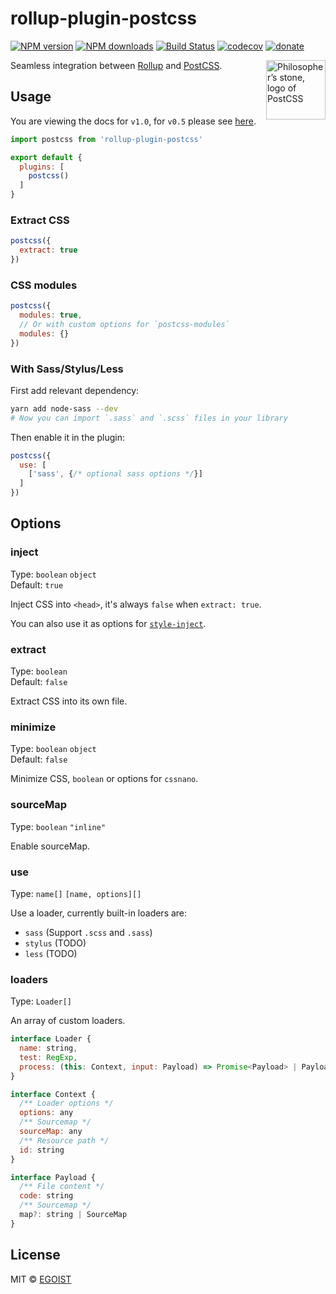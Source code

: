 # rollup-plugin-postcss

[![NPM version](https://img.shields.io/npm/v/rollup-plugin-postcss.svg?style=flat)](https://npmjs.com/package/rollup-plugin-postcss) [![NPM downloads](https://img.shields.io/npm/dm/rollup-plugin-postcss.svg?style=flat)](https://npmjs.com/package/rollup-plugin-postcss) [![Build Status](https://img.shields.io/circleci/project/egoist/rollup-plugin-postcss/master.svg?style=flat)](https://circleci.com/gh/egoist/rollup-plugin-postcss) [![codecov](https://codecov.io/gh/egoist/rollup-plugin-postcss/branch/master/graph/badge.svg)](https://codecov.io/gh/egoist/rollup-plugin-postcss)
 [![donate](https://img.shields.io/badge/$-donate-ff69b4.svg?maxAge=2592000&style=flat)](https://github.com/egoist/donate)

<img align="right" width="95" height="95"
     title="Philosopher’s stone, logo of PostCSS"
     src="http://postcss.github.io/postcss/logo.svg">

Seamless integration between [Rollup](https://github.com/rollup/rollup) and [PostCSS](https://github.com/postcss/postcss).

## Usage

You are viewing the docs for `v1.0`, for `v0.5` please see [here](https://github.com/egoist/rollup-plugin-postcss/tree/0.5).

```js
import postcss from 'rollup-plugin-postcss'

export default {
  plugins: [
    postcss()
  ]
}
```

### Extract CSS

```js
postcss({
  extract: true
})
```

### CSS modules

```js
postcss({
  modules: true,
  // Or with custom options for `postcss-modules`
  modules: {}
})
```

### With Sass/Stylus/Less

First add relevant dependency:

```bash
yarn add node-sass --dev
# Now you can import `.sass` and `.scss` files in your library
```

Then enable it in the plugin:

```js
postcss({
  use: [
    ['sass', {/* optional sass options */}]
  ]
})
```

## Options

### inject

Type: `boolean` `object`<br>
Default: `true`

Inject CSS into `<head>`, it's always `false` when `extract: true`.

You can also use it as options for [`style-inject`](https://github.com/egoist/style-inject#options).

### extract

Type: `boolean`<br>
Default: `false`

Extract CSS into its own file.

### minimize

Type: `boolean` `object`<br>
Default: `false`

Minimize CSS, `boolean` or options for `cssnano`.

### sourceMap

Type: `boolean` `"inline"`

Enable sourceMap.

### use

Type: `name[]` `[name, options][]`

Use a loader, currently built-in loaders are:

- `sass` (Support `.scss` and `.sass`)
- `stylus` (TODO)
- `less` (TODO)

### loaders

Type: `Loader[]`

An array of custom loaders.

```js
interface Loader {
  name: string,
  test: RegExp,
  process: (this: Context, input: Payload) => Promise<Payload> | Payload
}

interface Context {
  /** Loader options */
  options: any
  /** Sourcemap */
  sourceMap: any
  /** Resource path */
  id: string
}

interface Payload {
  /** File content */
  code: string
  /** Sourcemap */
  map?: string | SourceMap
}
```

## License

MIT &copy; [EGOIST](https://github.com/egoist)
